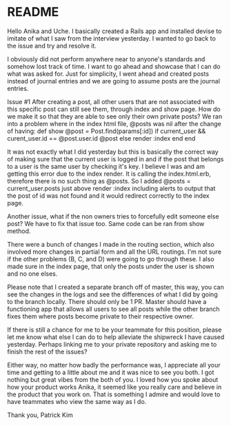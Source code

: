 # README

Hello Anika and Uche. I basically created a Rails app and installed devise to imitate of what I saw from the interview yesterday. I wanted to go back to the issue and try and resolve it.

I obviously did not perform anywhere near to anyone's standards and somehow lost track of time. I want to go ahead and showcase that I can do what was asked for. Just for simplicity, I went ahead and created posts instead of journal entries and we are going to assume posts are the journal entries.

Issue #1
After creating a post, all other users that are not associated with this specific post can still see them, through index and show page. How do we make it so that they are able to see only their own private posts?
We ran into a problem where in the index html file, @posts was nil after the change of having:
def show
    @post = Post.find(params[:id])
    if current_user && curent_user.id == @post.user.id
      @post
    else
      render :index
    end
end

It was not exactly what I did yesterday but this is basically the correct way of making sure that the current user is logged in and if the post that belongs to a user is the same user by checking it's key.
I believe I was and am getting this error due to the index render. It is calling the index.html.erb, therefore there is no such thing as @posts.
So I added @posts = current_user.posts just above render :index including alerts to output that the post of id was not found and it would redirect correctly to the index page.

Another issue, what if the non owners tries to forcefully edit someone else post? We have to fix that issue too. Same code can be ran from show method.

There were a bunch of changes I made in the routing section, which also involved more changes in partial form and all the URL routings. I'm not sure if the other problems (B, C, and D) were going to go through these.
I also made sure in the index page, that only the posts under the user is shown and no one elses.

Please note that I created a separate branch off of master, this way, you can see the changes in the logs and see the differences of what I did by going to the branch locally. There should only be 1 PR.
Master should have a functioning app that allows all users to see all posts while the other branch fixes them where posts become private to their respective owner.

If there is still a chance for me to be your teammate for this position, please let me know what else I can do to help alleviate the shipwreck I have caused yesterday. Perhaps linking me to your private repository and asking me to finish the rest of the issues?

Either way, no matter how badly the performance was, I appreciate all your time and getting to a little about me and it was nice to see you both. I got nothing but great vibes from the both of you.
I loved how you spoke about how your product works Anika, it seemed like you really care and believe in the product that you work on. That is something I admire and would love to have teammates who view the same way as I do.

Thank you,
Patrick Kim
